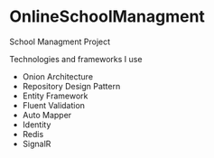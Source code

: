 # OnlineSchoolManagment
 School Managment Project

Technologies and frameworks I use

- Onion Architecture
- Repository Design Pattern
- Entity Framework
- Fluent Validation
- Auto Mapper
- Identity 
- Redis 
- SignalR 
